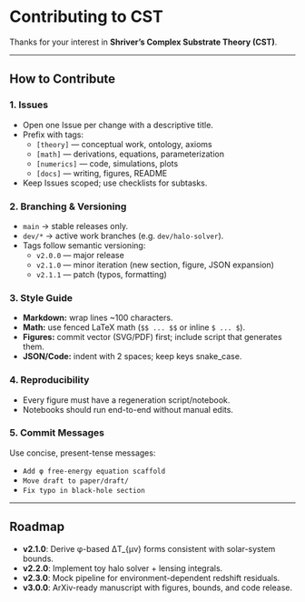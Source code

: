 # Contributing to CST

Thanks for your interest in **Shriver’s Complex Substrate Theory (CST)**.

---

## How to Contribute

### 1. Issues
- Open one Issue per change with a descriptive title.
- Prefix with tags:
  - `[theory]` — conceptual work, ontology, axioms
  - `[math]` — derivations, equations, parameterization
  - `[numerics]` — code, simulations, plots
  - `[docs]` — writing, figures, README
- Keep Issues scoped; use checklists for subtasks.

### 2. Branching & Versioning
- `main` → stable releases only.
- `dev/*` → active work branches (e.g. `dev/halo-solver`).
- Tags follow semantic versioning:
  - `v2.0.0` — major release
  - `v2.1.0` — minor iteration (new section, figure, JSON expansion)
  - `v2.1.1` — patch (typos, formatting)

### 3. Style Guide
- **Markdown:** wrap lines ~100 characters.
- **Math:** use fenced LaTeX math (`$$ ... $$` or inline `$ ... $`).
- **Figures:** commit vector (SVG/PDF) first; include script that generates them.
- **JSON/Code:** indent with 2 spaces; keep keys snake_case.

### 4. Reproducibility
- Every figure must have a regeneration script/notebook.
- Notebooks should run end-to-end without manual edits.

### 5. Commit Messages
Use concise, present-tense messages:
- `Add φ free-energy equation scaffold`
- `Move draft to paper/draft/`
- `Fix typo in black-hole section`

---

## Roadmap
- **v2.1.0**: Derive φ-based ΔT_{μν} forms consistent with solar-system bounds.
- **v2.2.0**: Implement toy halo solver + lensing integrals.
- **v2.3.0**: Mock pipeline for environment-dependent redshift residuals.
- **v3.0.0**: ArXiv-ready manuscript with figures, bounds, and code release.
